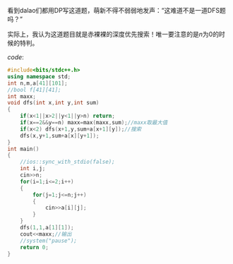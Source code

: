 看到dalao们都用DP写这道题，萌新不得不弱弱地发声：“这难道不是一道DFS题吗？”

实际上，我认为这道题目就是赤裸裸的深度优先搜索！唯一要注意的是$n$为$0$的时候的特判。

$code$:

```cpp
#include<bits/stdc++.h>
using namespace std;
int n,m,a[41][101];
//bool f[41][41];
int maxx;
void dfs(int x,int y,int sum)
{
    if(x<1||x>2||y<1||y>n) return;
    if(x==2&&y==n) maxx=max(maxx,sum);//maxx取最大值
    if(x<2) dfs(x+1,y,sum+a[x+1][y]);//搜索
    dfs(x,y+1,sum+a[x][y+1]);
}
int main()
{
	//ios::sync_with_stdio(false);
	int i,j;
	cin>>n;
	for(i=1;i<=2;i++)
	{
		for(j=1;j<=n;j++)
		{
			cin>>a[i][j];
		}
	}
	dfs(1,1,a[1][1]);
	cout<<maxx;//输出
    //system("pause");
	return 0;
}
```
